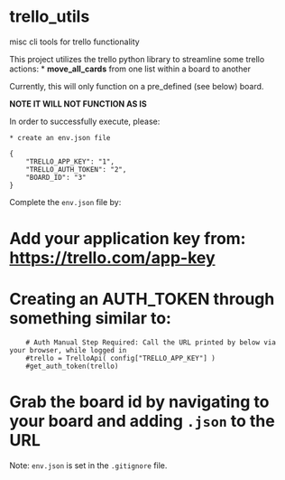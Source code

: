 # trello_utils

misc cli tools for trello functionality

This project utilizes the trello python library to streamline some trello actions:
    * **move_all_cards** from one list within a board to another

Currently, this will only function on a pre_defined (see below) board.

**NOTE IT WILL NOT FUNCTION AS IS**

In order to successfully execute, please:

    * create an env.json file

```
{
    "TRELLO_APP_KEY": "1",
    "TRELLO_AUTH_TOKEN": "2",
    "BOARD_ID": "3"
}
```

Complete the `env.json` file by:
# Add your application key from: https://trello.com/app-key
# Creating an AUTH_TOKEN through something similar to:
```
    # Auth Manual Step Required: Call the URL printed by below via your browser, while logged in
    #trello = TrelloApi( config["TRELLO_APP_KEY"] )
    #get_auth_token(trello)
```
# Grab the board id by navigating to your board and adding `.json` to the URL

Note: `env.json` is set in the `.gitignore` file.
